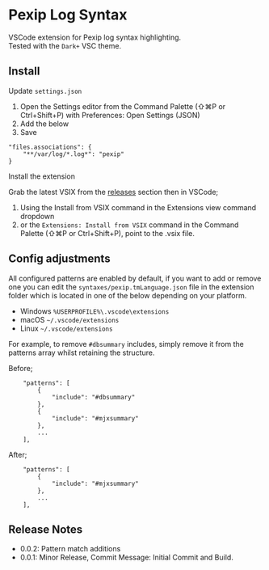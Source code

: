 # Pexip Log Syntax  

VSCode extension for Pexip log syntax highlighting.  
Tested with the `Dark+` VSC theme.  

## Install  

Update `settings.json` 

1. Open the Settings editor from the Command Palette (⇧⌘P or Ctrl+Shift+P) with Preferences: Open Settings (JSON)
2. Add the below
3. Save 

```
"files.associations": {
	"**/var/log/*.log*": "pexip"
}
```
 
Install the extension 

Grab the latest VSIX from the [releases](https://github.com/darrengoulden/vsc-pexiplogs-extension/releases) section then in VSCode;
1. Using the Install from VSIX command in the Extensions view command dropdown
2. or the `Extensions: Install from VSIX` command in the Command Palette (⇧⌘P or Ctrl+Shift+P), point to the .vsix file.

## Config adjustments  

All configured patterns are enabled by default, if you want to add or remove one you can edit the `syntaxes/pexip.tmLanguage.json` file in the extension folder which is located in one of the below depending on your platform. 
 - Windows `%USERPROFILE%\.vscode\extensions`
 - macOS `~/.vscode/extensions`
 - Linux `~/.vscode/extensions` 

For example, to remove `#dbsummary` includes, simply remove it from the patterns array whilst retaining the structure. 

Before;  

```
 	"patterns": [
		{
			"include": "#dbsummary"
		},
		{
			"include": "#mjxsummary"
		},
		...
	],
```  

After;  

```
 	"patterns": [
		{
			"include": "#mjxsummary"
		},
		...
	],
```  

## Release Notes  

* 0.0.2: Pattern match additions
* 0.0.1: Minor Release, Commit Message: Initial Commit and Build.